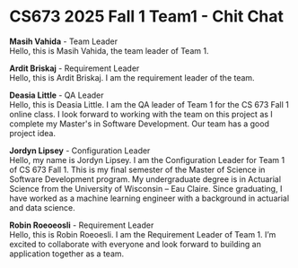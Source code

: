 # CS673 2025 Fall 1 Team1 - Chit Chat

**Masih Vahida** - Team Leader  
Hello, this is Masih Vahida, the team leader of Team 1.

**Ardit Briskaj** - Requirement Leader  
Hello, this is Ardit Briskaj. I am the requirement leader of the team.

**Deasia Little** - QA Leader  
Hello, this is Deasia Little. I am the QA leader of Team 1 for the CS 673 Fall 1 online class. I look forward to working with the team on this project as I complete my Master's in Software Development. Our team has a good project idea.

**Jordyn Lipsey** - Configuration Leader  
Hello, my name is Jordyn Lipsey. I am the Configuration Leader for Team 1 of CS 673 Fall 1. This is my final semester of the Master of Science in Software Development program. My undergraduate degree is in Actuarial Science from the University of Wisconsin – Eau Claire. Since graduating, I have worked as a machine learning engineer with a background in actuarial and data science.

**Robin Roeoeosli** - Requirement Leader  
Hello, this is Robin Roeoesli. I am the Requirement Leader of Team 1. I’m excited to collaborate with everyone and look forward to building an application together as a team.